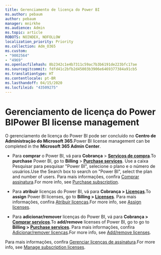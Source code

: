 ```yaml
---
title: Gerenciamento de licença do Power BI
ms.author: pebaum
author: pebaum
manager: mnirkhe
ms.audience: Admin
ms.topic: article
ROBOTS: NOINDEX, NOFOLLOW
localization_priority: Priority
ms.collection: Adm_O365
ms.custom:
- "9002564"
- "4969"
ms.openlocfilehash: 8b2342c1e4b7311c59ac7b3b6191de223bfc17ae
ms.sourcegitcommit: fdfd41c2bfb2d45003b3906e6469377384a91cb5
ms.translationtype: HT
ms.contentlocale: pt-BR
ms.lasthandoff: 04/15/2020
ms.locfileid: "43509275"
---
```

# <a name="power-bi-license-management"></a><span data-ttu-id="b1e76-102">Gerenciamento de licença do Power BI</span><span class="sxs-lookup"><span data-stu-id="b1e76-102">Power BI license management</span></span>

<span data-ttu-id="b1e76-103">O gerenciamento de licença do Power BI pode ser concluído no **Centro de Administração do Microsoft 365**.</span><span class="sxs-lookup"><span data-stu-id="b1e76-103">Power BI license management can be completed in the **Microsoft 365 Admin Center**.</span></span>

- <span data-ttu-id="b1e76-104">Para **comprar** o Power BI, vá para **Cobrança** \> **[Serviços de compra](https://go.microsoft.com/fwlink/p/?linkid=868433)**.</span><span class="sxs-lookup"><span data-stu-id="b1e76-104">To **purchase** Power BI, go to **Billing** \> **[Purchase services](https://go.microsoft.com/fwlink/p/?linkid=868433)**.</span></span> <span data-ttu-id="b1e76-105">Use a caixa Pesquisar para pesquisar "Power BI", selecione o plano e o número de usuários.</span><span class="sxs-lookup"><span data-stu-id="b1e76-105">Use the Search box to search on "Power BI", select the plan and number of users.</span></span> <span data-ttu-id="b1e76-106">Para mais informações, confira [Comprar assinatura](https://docs.microsoft.com/microsoft-365/commerce/subscriptions/upgrade-to-different-plan).</span><span class="sxs-lookup"><span data-stu-id="b1e76-106">For more info, see [Purchase subscription](https://docs.microsoft.com/microsoft-365/commerce/subscriptions/upgrade-to-different-plan).</span></span> 

- <span data-ttu-id="b1e76-107">Para **atribuir** licenças do Power BI, vá para **Cobrança > [Licenças](https://go.microsoft.com/fwlink/p/?linkid=842264)**.</span><span class="sxs-lookup"><span data-stu-id="b1e76-107">To **assign** Power BI licenses, go to **Billing > [Licenses](https://go.microsoft.com/fwlink/p/?linkid=842264)**.</span></span> <span data-ttu-id="b1e76-108">Para mais informações, confira [Atribuir licenças](https://docs.microsoft.com/microsoft-365/admin/manage/assign-licenses-to-users?view=o365-worldwide).</span><span class="sxs-lookup"><span data-stu-id="b1e76-108">For more info, see [Assign licenses](https://docs.microsoft.com/microsoft-365/admin/manage/assign-licenses-to-users?view=o365-worldwide).</span></span> 

- <span data-ttu-id="b1e76-109">Para **adicionar/remover** licenças do Power BI, vá para **Cobrança > [Comprar serviços](https://go.microsoft.com/fwlink/p/?linkid=868433)**.</span><span class="sxs-lookup"><span data-stu-id="b1e76-109">To **add/remove** licenses of Power BI, go to go to **Billing > [Purchase services](https://go.microsoft.com/fwlink/p/?linkid=868433)**.</span></span> <span data-ttu-id="b1e76-110">Para mais informações, confira [Adicionar/remover licenças](https://docs.microsoft.com/microsoft-365/commerce/licenses/buy-licenses?view=o365-worldwide#add-or-remove-licenses-for-your-business-subscription).</span><span class="sxs-lookup"><span data-stu-id="b1e76-110">For more info, see [Add/remove licenses](https://docs.microsoft.com/microsoft-365/commerce/licenses/buy-licenses?view=o365-worldwide#add-or-remove-licenses-for-your-business-subscription).</span></span> 

<span data-ttu-id="b1e76-111">Para mais informações, confira [Gerenciar licenças de assinatura](https://docs.microsoft.com/microsoft-365/commerce/licenses/buy-licenses?view=o365-worldwide#add-or-remove-licenses-for-your-business-subscription).</span><span class="sxs-lookup"><span data-stu-id="b1e76-111">For more info, see [Manage subscription licenses](https://docs.microsoft.com/microsoft-365/commerce/licenses/buy-licenses?view=o365-worldwide#add-or-remove-licenses-for-your-business-subscription).</span></span> 
